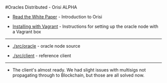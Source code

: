 #Oracles Distributed - Orisi ALPHA

* [Read the White Paper](https://github.com/orisi/wiki/wiki/Orisi-White-Paper) - Introduction to Orisi

* [Installing with Vagrant](./vagrant.txt) - Instructions for setting up the oracle node with a Vagrant box 

---------------------

* [./src/oracle](./src/oracle) - oracle node source

* [./src/client](./src/client) - reference client

---------------------

* The client's almost ready. We had slight issues with multisigs not propagating through to Blockchain, but those are all solved now.
